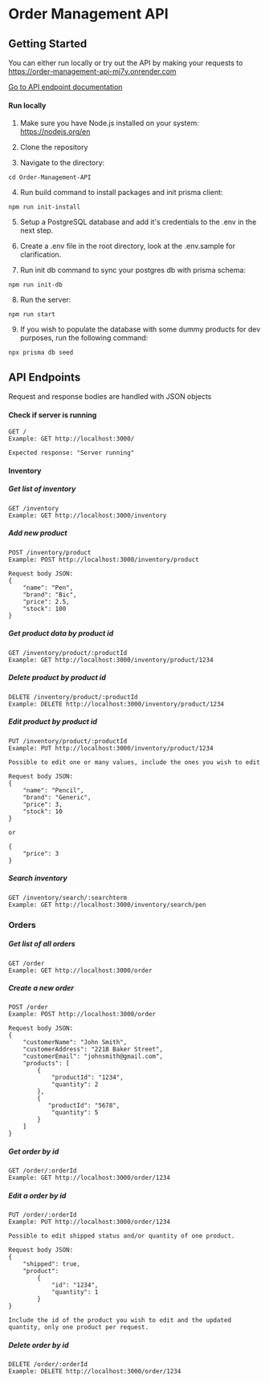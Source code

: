 # Order Management API

## Getting Started

You can either run locally or try out the API by making your requests to https://order-management-api-mj7v.onrender.com

[Go to API endpoint documentation](#api-endpoints)

#### Run locally

1. Make sure you have Node.js installed on your system: https://nodejs.org/en

2. Clone the repository

3. Navigate to the directory: 
```terminal
cd Order-Management-API
```

4. Run build command to install packages and init prisma client:
```terminal
npm run init-install
```

5. Setup a PostgreSQL database and add it's credentials to the .env in the next step.

6. Create a .env file in the root directory, look at the .env.sample for clarification.

7. Run init db command to sync your postgres db with prisma schema: 
```terminal
npm run init-db
```

8. Run the server:
```terminal
npm run start
```

9. If you wish to populate the database with some dummy products for dev purposes, run the following command:
```
npx prisma db seed
```

## API Endpoints
Request and response bodies are handled with JSON objects

#### Check if server is running
```terminal
GET /
Example: GET http://localhost:3000/

Expected response: "Server running"
```

#### Inventory

##### Get list of inventory
```terminal
GET /inventory
Example: GET http://localhost:3000/inventory
```

##### Add new product
```terminal
POST /inventory/product
Example: POST http://localhost:3000/inventory/product

Request body JSON:
{
    "name": "Pen",
    "brand": "Bic",
    "price": 2.5,
    "stock": 100
}
```

##### Get product data by product id
```terminal
GET /inventory/product/:productId
Example: GET http://localhost:3000/inventory/product/1234
```

##### Delete product by product id
```terminal
DELETE /inventory/product/:productId
Example: DELETE http://localhost:3000/inventory/product/1234
```

##### Edit product by product id
```terminal
PUT /inventory/product/:productId
Example: PUT http://localhost:3000/inventory/product/1234

Possible to edit one or many values, include the ones you wish to edit

Request body JSON:
{
    "name": "Pencil",
    "brand": "Generic",
    "price": 3,
    "stock": 10
}

or

{
    "price": 3
}
```

##### Search inventory
```terminal
GET /inventory/search/:searchterm
Example: GET http://localhost:3000/inventory/search/pen
```

### Orders

##### Get list of all orders
```terminal
GET /order
Example: GET http://localhost:3000/order
```

##### Create a new order
```terminal
POST /order
Example: POST http://localhost:3000/order

Request body JSON:
{
    "customerName": "John Smith",
    "customerAddress": "221B Baker Street",
    "customerEmail": "johnsmith@gmail.com",
    "products": [
        {
            "productId": "1234",
            "quantity": 2
        },
        {
           "productId": "5678",
            "quantity": 5 
        }
    ]
}
```

##### Get order by id
```terminal
GET /order/:orderId
Example: GET http://localhost:3000/order/1234
```

##### Edit a order by id
```terminal
PUT /order/:orderId
Example: PUT http://localhost:3000/order/1234

Possible to edit shipped status and/or quantity of one product.

Request body JSON:
{
    "shipped": true,
    "product": 
        {
            "id": "1234",
            "quantity": 1
        }
}

Include the id of the product you wish to edit and the updated quantity, only one product per request.

```

##### Delete order by id
```terminal
DELETE /order/:orderId
Example: DELETE http://localhost:3000/order/1234
```
